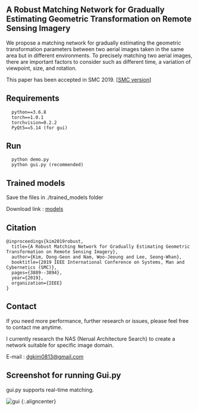 ## A Robust Matching Network for Gradually Estimating Geometric Transformation on Remote Sensing Imagery

We propose a matching network for gradually estimating the geometric transformation parameters between two aerial images taken in the same area but in different environments. To precisely matching two aerial images, there are important factors to consider such as different time, a variation of viewpoint, size, and rotation.

This paper has been accepted in SMC 2019. [[SMC version](https://ieeexplore.ieee.org/document/8913881)]


## Requirements
```
  python==3.6.8
  torch==1.0.1
  torchvision=0.2.2
  PyQt5==5.14 (for gui)
```  
## Run
```
  python demo.py
  python gui.py (recommended)
```  
## Trained models

Save the files in ./trained_models folder

Download link : [models](https://drive.google.com/file/d/1au049oWWxio9Pgowo4Rias9knL_yiNth/view?usp=sharing, "trained models link")

## Citation
```
@inproceedings{kim2019robust,
  title={A Robust Matching Network for Gradually Estimating Geometric Transformation on Remote Sensing Imagery},
  author={Kim, Dong-Geon and Nam, Woo-Jeoung and Lee, Seong-Whan},
  booktitle={2019 IEEE International Conference on Systems, Man and Cybernetics (SMC)},
  pages={3889--3894},
  year={2019},
  organization={IEEE}
}
```  

## Contact

If you need more performance, further research or issues, please feel free to contact me anytime.

I currently research the NAS (Nerual Architecture Search) to create a network suitable for specific image domain.

E-mail : <dgkim0813@gmail.com>


## Screenshot for running Gui.py 

gui.py supports real-time matching.

![gui](https://user-images.githubusercontent.com/11848064/75630306-ec3da200-5c2c-11ea-8083-6f2bea7626ba.PNG) {:.aligncenter}

